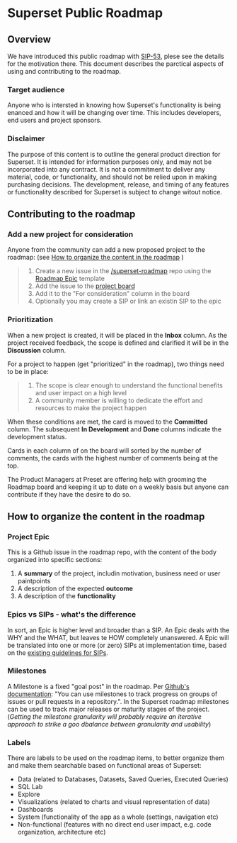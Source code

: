 # Superset Public Roadmap
## Overview
We have introduced this public roadmap with [SIP-53](https://github.com/apache/incubator-superset/issues/10894), plese see the details for the motivation there. This document describes the parctical aspects of using and contributing to the roadmap.

### Target audience
Anyone who is intersted in knowing how Superset's functionality is being enanced and how it will be changing over time. This includes developers, end users and project sponsors.

### Disclaimer
The purpose of this content is to outline the general product direction for Superset. It is intended for information purposes only, and may not be incorporated into any contract. It is not a commitment to deliver any material, code, or functionality, and should not be relied upon in making purchasing decisions. The development, release, and timing of any features or functionality described for Superset is subject to change witout notice.

## Contributing to the roadmap
### Add a new project for consideration
Anyone from the community can add a new proposed project to the roadmap: (see [How to organize the content in the roadmap](#how-to-organize-the-content-in-the-roadmap) )
> 1. Create a new issue in the [/superset-roadmap](https://github.com/apache-superset/superset-roadmap) repo using the [Roadmap Epic](https://github.com/apache-superset/superset-roadmap/issues/new/choose) template
> 1. Add the issue to the [project board](https://https://github.com/apache-superset/superset-roadmap/projects/1)
> 1. Add it to the "For consideration" column in the board
> 1. Optionally you may create a SIP or link an existin SIP to the epic
 
### Prioritization
When a new project is created, it will be placed in the **Inbox** column. As the project received feedback, the scope is defined and clarified it will be in the **Discussion** column.

For a project to happen (get "prioritized" in the roadmap), two things need to be in place:

> 1. The scope is clear enough to understand the functional benefits and user impact on a high level
> 1. A community member is willing to dedicate the effort and resources to make the project happen

When these conditions are met, the card is moved to the **Committed** column. The subsequent **In Development** and **Done** columns indicate the development status.

Cards in each column of on the board will sorted by the number of comments, the cards with the highest number of comments being at the top.

The Product Managers at Preset are offering help with grooming the Roadmap board and keeping it up to date on a weekly basis but anyone can contribute if they have the desire to do so.

## How to organize the content in the roadmap
### Project Epic
This is a Github issue in the roadmap repo, with the content of the body organized into specific sections:
1. A **summary** of the project, includin motivation, business need or user paintpoints
1. A description of the expected **outcome**
1. A description of the **functionality**

### Epics vs SIPs - what's the difference
In sort, an Epic is higher level and broader than a SIP. An Epic deals with the WHY and the WHAT, but leaves te HOW completely unanswered. A Epic will be translated into one or more (or zero) SIPs at implementation time, based on the [existing guidelines for SIPs](https://github.com/apache/incubator-superset/issues/5602).

### Milestones
A Milestone is a fixed "goal post" in the roadmap. Per [Github's documentation](https://docs.github.com/en/github/managing-your-work-on-github/about-milestones): "You can use milestones to track progress on groups of issues or pull requests in a repository.". In the Superset roadmap milestones can be used to track major releases or maturity stages of the project. (_Getting the milestone granularity will probably require an iterative approach to strike a goo dbalance between granularity and usability_)

### Labels
There are labels to be used on the roadmap items, to better organize them and make them searchable based on functional areas of Superset:

- Data (related to Databases, Datasets, Saved Queries, Executed Queries)
- SQL Lab
- Explore
- Visualizations (related to charts and visual representation of data)
- Dashboards
- System (functionality of the app as a whole (settings, navigation etc)
- Non-functional (features with no direct end user impact, e.g. code organization, architecture etc)
